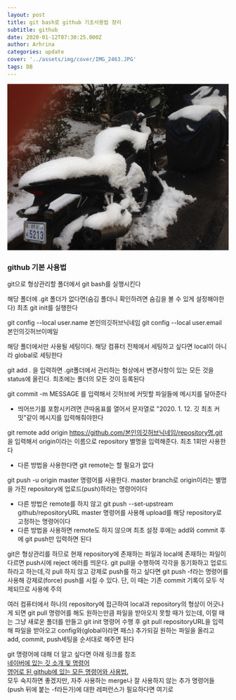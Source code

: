 ```yaml
---
layout: post
title: git bash로 github 기초사용법 정리
subtitle: github
date: 2020-01-12T07:30:25.000Z
author: Arhrina
categories: update
cover: '../assets/img/cover/IMG_2463.JPG'
tags: DB
---
```


<img src="https://github.com/arhrina/arhrina.github.io/blob/master/assets/img/cover/IMG_2463.JPG?raw=true">

<h3>github 기본 사용법</h3>

git으로 형상관리할 폴더에서 git bash를 실행시킨다

해당 폴더에 .git 폴더가 없다면(숨김 폴더니 확인하려면 숨김을 볼 수 있게 설정해야한다) 최초 git init를 실행한다

git config \--local user.name 본인의깃허브닉네임
git config \--local user.email 본인의깃허브이메일

해당 폴더에서만 사용될 세팅이다. 해당 컴퓨터 전체에서 세팅하고 싶다면 local이 아니라 global로 세팅한다

git add .       을 입력하면 .git폴더에서 관리하는 형상에서 변경사항이 있는 모든 것을 status에 올린다. 최초에는 폴더의 모든 것이 등록된다

git commit -m MESSAGE   를 입력해서 깃허브에 커밋할 파일들에 메시지를 달아준다
* 띄어쓰기를 포함시키려면 큰따옴표를 열어서 문자열로 "2020. 1. 12. 깃 최초 커밋"같이 메시지를 입력해줘야한다

git remote add origin https://github.com/본인의깃허브닉네임/repository명.git 을 입력해서 origin이라는 이름으로 repository 별명을 입력해준다. 최초 1회만 사용한다
* 다른 방법을 사용한다면 git remote는 할 필요가 없다

git push -u origin master 명령어를 사용한다. master branch로 origin이라는 별명을 가진 repository에 업로드(push)하라는 명령어이다
* 다른 방법은 remote를 하지 않고 git push \--set-upstream github/repositoryURL master 명령어를 사용해 upload를 해당 repository로 고정하는 명령어이다
* 다른 방법을 사용하면 remote도 하지 않으며 최초 설정 후에는 add와 commit 후에 git push만 입력하면 된다


git은 형상관리를 하므로 현재 repository에 존재하는 파일과 local에 존재하는 파일이 다르면 push시에 reject 에러를 띄운다. git pull을 수행하여 각각을 동기화하고 업로드하라고 하는데,각
pull 하지 않고 강제로 push를 하고 싶다면 git push -f라는 명령어를 사용해 강제로(force) push를 시킬 수 있다. 단, 이 때는 기존 commit 기록이 모두 삭제되므로 사용에 주의

여러 컴퓨터에서 하나의 repository에 접근하여 local과 repository의 형상이 어긋나게 되면 git pull 명령어를 해도 원하는만큼 파일을 받아오지 못할 때가 있는데, 이럴 때는 그냥 새로운 폴더를 만들고 git init 명령어 수행 후 git pull repositoryURL을 입력해 파일을 받아오고 config와(global이라면 패스) 추가되길 원하는 파일을 올리고 add, commit, push세팅을 순서대로 해주면 된다

git 명령어에 대해 더 알고 싶다면 아래 링크를 참조
<br><a href="https://terms.naver.com/entry.nhn?docId=4125964&cid=59321&categoryId=59321&expCategoryId=59321">네이버에 있는 깃 소개 및 명령어</a><br>
<a href="https://git-scm.com/docs">영어로 된 github에 있는 모든 명령어와 사용법.</a><br> 모두 숙지하면 좋겠지만, 자주 사용하는 merge나 잘 사용하지 않는 추가 명령어들(push 뒤에 붙는 -f라든가)에 대한 레퍼런스가 필요하다면 여기로
